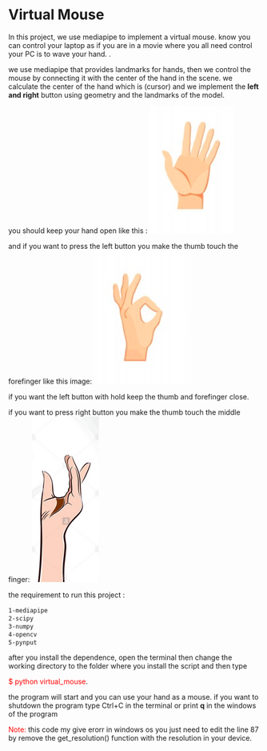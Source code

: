 # Virtual Mouse

In this project, we use mediapipe to implement a virtual mouse.
know you can control your laptop as if you are in a movie where you all need control your PC is to wave your hand. .

we use mediapipe that provides landmarks for hands, then we control the mouse by connecting it with the center of the hand in the scene.
we calculate the center of the hand which is (cursor) and we implement the **left and right** button using geometry and the landmarks of the model.

you should keep your hand open like this :
<img src="images/normal.png">

and if you want to press the left button you make the thumb touch the forefinger like this image:
<img src="images/left_button.png">

if you want the left button with hold keep the thumb and forefinger close.

if you want to press right button you make the thumb touch the middle finger:
<img src="images/right_button.png">

the requirement to run this project :

    1-mediapipe 
    2-scipy
    3-numpy
    4-opencv
    5-pynput

after you install the dependence, open the terminal then change the working directory to the folder where you install the script and then type              

<span style="color:red">$ python virtual_mouse</span>.

the program will start and you can use your hand as a mouse.
if you want to shutdown the program type Ctrl+C in the terminal or print **q** in the windows of the program

<span style="color:red">Note:</span> this code my give erorr in windows os you just need to edit the line 87 by remove the get_resolution() function with the resolution in your device.

```python

```
